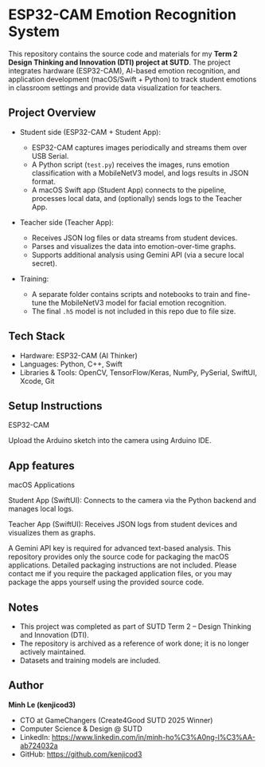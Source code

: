 # ESP32-CAM Emotion Recognition System  

This repository contains the source code and materials for my **Term 2 Design Thinking and Innovation (DTI) project at SUTD**. The project integrates hardware (ESP32-CAM), AI-based emotion recognition, and application development (macOS/Swift + Python) to track student emotions in classroom settings and provide data visualization for teachers.  

## Project Overview  
- Student side (ESP32-CAM + Student App):  
  - ESP32-CAM captures images periodically and streams them over USB Serial.  
  - A Python script (`test.py`) receives the images, runs emotion classification with a MobileNetV3 model, and logs results in JSON format.  
  - A macOS Swift app (Student App) connects to the pipeline, processes local data, and (optionally) sends logs to the Teacher App.  

- Teacher side (Teacher App):  
  - Receives JSON log files or data streams from student devices.  
  - Parses and visualizes the data into emotion-over-time graphs.  
  - Supports additional analysis using Gemini API (via a secure local secret).  

- Training:  
  - A separate folder contains scripts and notebooks to train and fine-tune the MobileNetV3 model for facial emotion recognition.  
  - The final `.h5` model is not included in this repo due to file size.  

## Tech Stack  
- Hardware: ESP32-CAM (AI Thinker)  
- Languages: Python, C++, Swift  
- Libraries & Tools: OpenCV, TensorFlow/Keras, NumPy, PySerial, SwiftUI, Xcode, Git  

## Setup Instructions

ESP32-CAM

Upload the Arduino sketch into the camera using Arduino IDE.

## App features

macOS Applications

Student App (SwiftUI): Connects to the camera via the Python backend and manages local logs.

Teacher App (SwiftUI): Receives JSON logs from student devices and visualizes them as graphs.

A Gemini API key is required for advanced text-based analysis.
This repository provides only the source code for packaging the macOS applications. Detailed packaging instructions are not included. Please contact me if you require the packaged application files, or you may package the apps yourself using the provided source code.


## Notes  
- This project was completed as part of SUTD Term 2 – Design Thinking and Innovation (DTI).  
- The repository is archived as a reference of work done; it is no longer actively maintained.  
- Datasets and training models are included. 

## Author  
**Minh Le (kenjicod3)**  
- CTO at GameChangers (Create4Good SUTD 2025 Winner)
- Computer Science & Design @ SUTD  
- LinkedIn: https://www.linkedin.com/in/minh-ho%C3%A0ng-l%C3%AA-ab724032a
- GitHub: https://github.com/kenjicod3  

